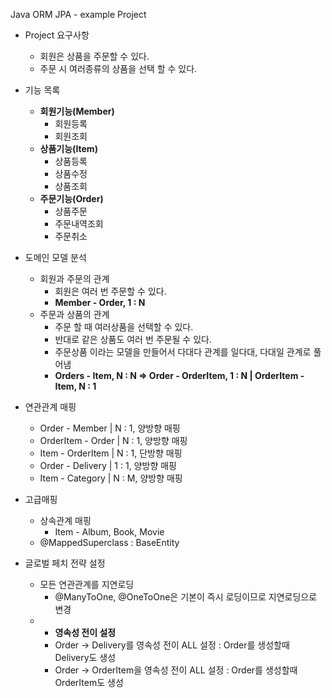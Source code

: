 Java ORM JPA - example Project
- Project 요구사항
  - 회원은 상품을 주문할 수 있다.
  - 주문 시 여러종류의 상품을 선택 할 수 있다.

- 기능 목록
  - **회원기능(Member)**
    - 회원등록
    - 회원조회
  - **상품기능(Item)**
    - 상품등록
    - 상품수정
    - 상품조회
  - **주문기능(Order)**
    - 상품주문
    - 주문내역조회
    - 주문취소

- 도메인 모델 분석
  - 회원과 주문의 관계
    - 회원은 여러 번 주문할 수 있다.
    - **Member - Order, 1 : N**
  - 주문과 상품의 관계
    - 주문 할 때 여러상품을 선택할 수 있다.
    - 반대로 같은 상품도 여러 번 주문될 수 있다.
    - 주문상품 이라는 모델을 만들어서 다대다 관계를 일다대, 다대일 관계로 풀어냄
    - **Orders - Item, N : N  ⇒  Order - OrderItem, 1 : N  |  OrderItem - Item, N : 1**

- 연관관계 매핑
  - Order - Member    |  N : 1, 양방향 매핑
  - OrderItem - Order |  N : 1, 양방향 매핑
  - Item - OrderItem  |  N : 1, 단방향 매핑
  - Order - Delivery  |  1 : 1, 양방향 매핑
  - Item - Category   |  N : M, 양방향 매핑

- 고급매핑
  - 상속관계 매핑
    - Item - Album, Book, Movie
  - @MappedSuperclass : BaseEntity

- 글로벌 페치 전략 설정
  - 모든 연관관계를 지연로딩
    - @ManyToOne, @OneToOne은 기본이 즉시 로딩이므로 지연로딩으로 변경
  - - **영속성 전이 설정**
    - Order → Delivery를 영속성 전이 ALL 설정 : Order를 생성할때 Delivery도 생성
    - Order → OrderItem을 영속성 전이 ALL 설정 : Order를 생성할때 OrderItem도 생성